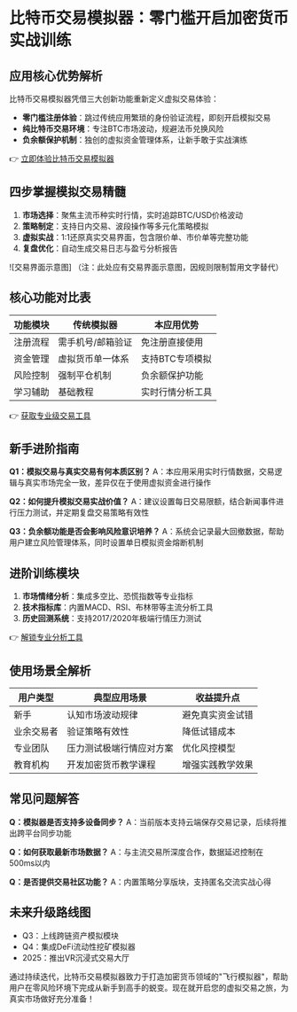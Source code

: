 # 比特币交易模拟器：零门槛开启加密货币实战训练

## 应用核心优势解析
比特币交易模拟器凭借三大创新功能重新定义虚拟交易体验：
- **零门槛注册体验**：跳过传统应用繁琐的身份验证流程，即刻开启模拟交易
- **纯比特币交易环境**：专注BTC市场波动，规避法币兑换风险
- **负余额保护机制**：独创的虚拟资金管理体系，让新手敢于实战演练

👉 [立即体验比特币交易模拟器](https://bit.ly/okx_welcome)

## 四步掌握模拟交易精髓
1. **市场选择**：聚焦主流币种实时行情，实时追踪BTC/USD价格波动
2. **策略制定**：支持日内交易、波段操作等多元化策略模拟
3. **虚拟实战**：1:1还原真实交易界面，包含限价单、市价单等完整功能
4. **复盘优化**：自动生成交易日志与盈亏分析报告

![交易界面示意图]
（注：此处应有交易界面示意图，因规则限制暂用文字替代）

## 核心功能对比表
| 功能模块       | 传统模拟器       | 本应用优势       |
|----------------|------------------|------------------|
| 注册流程       | 需手机号/邮箱验证 | 免注册直接使用   |
| 资金管理       | 虚拟货币单一体系 | 支持BTC专项模拟  |
| 风险控制       | 强制平仓机制     | 负余额保护功能   |
| 学习辅助       | 基础教程         | 实时行情分析工具 |

👉 [获取专业级交易工具](https://bit.ly/okx_welcome)

## 新手进阶指南
**Q1：模拟交易与真实交易有何本质区别？**
A：本应用采用实时行情数据，交易逻辑与真实市场完全一致，差异仅在于使用虚拟资金进行操作

**Q2：如何提升模拟交易实战价值？**
A：建议设置每日交易限额，结合新闻事件进行压力测试，并定期复盘交易策略有效性

**Q3：负余额功能是否会影响风险意识培养？**
A：系统会记录最大回撤数据，帮助用户建立风险管理体系，同时设置单日模拟资金熔断机制

## 进阶训练模块
1. **市场情绪分析**：集成多空比、恐慌指数等专业指标
2. **技术指标库**：内置MACD、RSI、布林带等主流分析工具
3. **历史回测系统**：支持2017/2020年极端行情压力测试

👉 [解锁专业分析工具](https://bit.ly/okx_welcome)

## 使用场景全解析
| 用户类型 | 典型应用场景                | 收益提升点              |
|----------|-----------------------------|-------------------------|
| 新手     | 认知市场波动规律            | 避免真实资金试错        |
| 业余交易者 | 验证策略有效性              | 降低试错成本            |
| 专业团队 | 压力测试极端行情应对方案    | 优化风控模型            |
| 教育机构 | 开发加密货币教学课程        | 增强实践教学效果        |

## 常见问题解答
**Q：模拟器是否支持多设备同步？**
A：当前版本支持云端保存交易记录，后续将推出跨平台同步功能

**Q：如何获取最新市场数据？**
A：与主流交易所深度合作，数据延迟控制在500ms以内

**Q：是否提供交易社区功能？**
A：内置策略分享版块，支持匿名交流实战心得

## 未来升级路线图
- Q3：上线跨链资产模拟模块
- Q4：集成DeFi流动性挖矿模拟器
- 2025：推出VR沉浸式交易大厅

通过持续迭代，比特币交易模拟器致力于打造加密货币领域的"飞行模拟器"，帮助用户在零风险环境下完成从新手到高手的蜕变。现在就开启您的虚拟交易之旅，为真实市场做好充分准备！